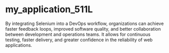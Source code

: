 # my_application_511L
By integrating Selenium into a DevOps workflow, organizations can achieve faster feedback loops, improved software quality, and better collaboration between development and operations teams. It allows for continuous testing, faster delivery, and greater confidence in the reliability of web applications.
